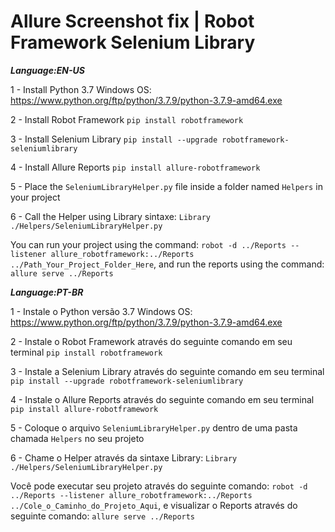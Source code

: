 # Allure Screenshot fix | Robot Framework Selenium Library

***Language:EN-US***

1 - Install Python 3.7
        Windows OS: https://www.python.org/ftp/python/3.7.9/python-3.7.9-amd64.exe

2 - Install Robot Framework
        `pip install robotframework`

3 - Install Selenium Library
        `pip install --upgrade robotframework-seleniumlibrary`

4 - Install Allure Reports
        `pip install allure-robotframework`

5 - Place the `SeleniumLibraryHelper.py` file inside a folder named `Helpers` in your project

6 - Call the Helper using Library sintaxe: `Library ./Helpers/SeleniumLibraryHelper.py`

You can run your project using the command: `robot -d ../Reports --listener allure_robotframework:../Reports ../Path_Your_Project_Folder_Here`, and run the reports using the command: `allure serve ../Reports`

***Language:PT-BR***

1 - Instale o Python versão 3.7
        Windows OS: https://www.python.org/ftp/python/3.7.9/python-3.7.9-amd64.exe

2 - Instale o Robot Framework através do seguinte comando em seu terminal
        `pip install robotframework`

3 - Instale a Selenium Library através do seguinte comando em seu terminal
        `pip install --upgrade robotframework-seleniumlibrary`

4 - Instale o Allure Reports através do seguinte comando em seu terminal
        `pip install allure-robotframework`

5 - Coloque o arquivo `SeleniumLibraryHelper.py` dentro de uma pasta chamada `Helpers` no seu projeto

6 - Chame o Helper através da sintaxe Library: `Library ./Helpers/SeleniumLibraryHelper.py`

Você pode executar seu projeto através do seguinte comando: `robot -d ../Reports --listener allure_robotframework:../Reports ../Cole_o_Caminho_do_Projeto_Aqui`, e visualizar o Reports através do seguinte comando: `allure serve ../Reports`